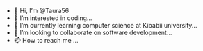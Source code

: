- 👋 Hi, I’m @Taura56
- 👀 I’m interested in coding...
- 🌱 I’m currently learning computer science at Kibabii university...
- 💞️ I’m looking to collaborate on software development...
- 📫 How to reach me ...

<!---
Taura56/Taura56 is a ✨ special ✨ repository because its `README.md` (this file) appears on your GitHub profile.
You can click the Preview link to take a look at your changes.
--->
